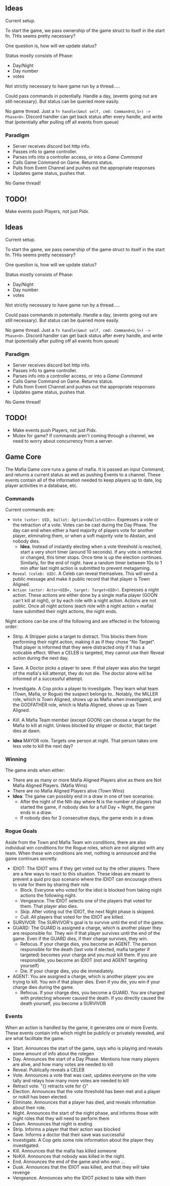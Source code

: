 
## Ideas

Current setup.

To start the game, we pass ownership of the game struct to itself in the start fn. THis seems pretty necessary?

One question is, how will we update status?

Status mostly consists of Phase:
- Day/Night
- Day number
- votes

Not strictly necessary to have game run by a thread.....

Could pass commands in potentially. Handle a day, (events going out are still necessary). But status can be queried more easily.

No game thread. Just a `fn handle(&mut self, cmd: Command<U,S>) -> Phase<U>`. Discord handler can get back status after every handle, and write that (potentially after pulling off all events from queue)


### Paradigm

- Server receives discord bot http info.
- Passes info to game controller.
- Parses info into a controller access, or into a *Game Command*
- Calls Game Command on Game. Returns status. 
- Pulls from Event Channel and pushes out the appropriate responses
- Updates game status, pushes that.

No Game thread!

## TODO!
Make events push Players, not just Pidx.


## Ideas

Current setup.

To start the game, we pass ownership of the game struct to itself in the start fn. THis seems pretty necessary?

One question is, how will we update status?

Status mostly consists of Phase:
- Day/Night
- Day number
- votes

Not strictly necessary to have game run by a thread.....

Could pass commands in potentially. Handle a day, (events going out are still necessary). But status can be queried more easily.

No game thread. Just a `fn handle(&mut self, cmd: Command<U,S>) -> Phase<U>`. Discord handler can get back status after every handle, and write that (potentially after pulling off all events from queue)


### Paradigm

- Server receives discord bot http info.
- Passes info to game controller.
- Parses info into a controller access, or into a *Game Command*
- Calls Game Command on Game. Returns status. 
- Pulls from Event Channel and pushes out the appropriate responses
- Updates game status, pushes that.

No Game thread!

## TODO!
- Make events push Players, not just Pidx.
- Mutex for game? If commands aren't coming through a channel, we need to worry about concurrency from a server.

## Game Core

The Mafia Game core runs a game of mafia. It is passed an input Command, and returns a current status as well as pushing Events to a channel. These events contain all of the information needed to keep players up to date, log player activities in a database, etc.

### Commands

Current commands are:
- `Vote (voter: UID, ballot: Option<Ballot<UID>>`. Expresses a vote or the retraction of a vote. Votes can be cast during the Day Phase. The day can end when either a hard majority of players vote for another player, eliminating them, or when a soft majority vote to Abstain, and nobody dies.
    - **Idea**. Instead of instantly electing when a vote threshold is reached, start a very short timer (around 10 seconds). If any vote is retracted or changed, this timer stops. Once time is up the election continues. Similarly, for the end of night. have a random timer between 10s to 1 min after last night action is submitted to prevent metagaming.
- `Reveal (celeb: UID)`. A Celeb can reveal themselves. This will send a public message and make it public record that that player is Town Aligned.
- `Action (actor: Actor<UID>, target: Target<UID>)`. Expresses a night action. These actions are either done by a single mafia player (GOON can't kill at night), or by each role with a night action. Actions are not public. Once all night actions (each role with a night action + mafia) have submitted their night actions, the night ends.

Night actions can be one of the following and are effected in the following order:
- Strip. A Stripper picks a target to distract. This blocks them from performing their night action, making it as if they chose "No Target". That player is informed that they were distracted only if it has a noticable effect. When a CELEB is targeted, they cannot use their Reveal action during the next day.
- Save. A Doctor picks a player to save. If that player was also the target of the mafia's kill attempt, they do not die. The doctor alone will be informed of a successful attempt.
- Investigate. A Cop picks a player to investigate. They learn what team (Town, Mafia, or Rogue) the suspect belongs to.. Notably, the MILLER role, which is Town Aligned, shows up as Mafia when investigated, and the GODFATHER role, which is Mafia Aligned, shows up as Town Aligned.
- Kill. A Mafia Team member (except GOON) can choose a target for the Mafia to kill at night. Unless blocked by stripper or doctor, that target dies at dawn.

- **Idea** MAYOR role. Targets one person at night. That person takes one less vote to kill the next day?

### Winning

The game ends when either:
- There are as many or more Mafia Aligned Players alive as there are Not Mafia Aligned Players. (Mafia Wins)
- There are no Mafia Aligned Players alive (Town Wins)
- **Idea**: The game can possibly end in a draw in one of two scenarios:
    - After the night of the Nth day where N is the number of players that started the game, if nobody dies for a full Day + Night, the game ends in a draw.
    - If nobody dies for 3 consecutive days, the game ends in a draw.

### Rogue Goals
Aside from the Town and Mafia Team win conditions, there are also individual win conditions for the Rogue roles, which are not aligned with any team. When these win conditions are met, nothing is announced and the game continues secretly.

- IDIOT: The IDIOT wins if they get voted out by the other players. There are a few ways to react to this situation. These ideas are meant to prevent a quid pro quo scenario where the IDIOT can encourage others to vote for them by sharing their role
    - Block. Everyone who voted for the idiot is blocked from taking night actions the following night.
    - Vengeance. The IDIOT selects one of the players that voted for them. That player also dies.
    - Skip. After voting out the IDIOT, the next Night phase is skipped.
    - Cull. All players that voted for the IDIOT are killed.
- SURVIVOR: The SURVIVOR's goal is to survive until the end of the game.
- GUARD: The GUARD is assigned a charge, which is another player they are responsible for. They win if that player survives until the end of the game. Even if the GUARD dies, if their charge survives, they win.
    - Refocus. If your charge dies, you become an AGENT. The person responsible for the death (last vote if elected, mafia targeter if targeted) becomes your charge and you must kill them. If you are responsible, you become an IDIOT (not and AGENT targeting yourself)
    - Die. If your charge dies, you die immediately.
- AGENT: You are assigned a charge, which is another player you are trying to kill. You win if that player dies. Even if you die, you win if your charge dies during the game.
    - Refocus. If your charge dies, you become a GUARD. You are charged with protecting whoever caused the death. If you directly caused the death yourself, you become a SURVIVOR

### Events
When an action is handled by the game, it generates one or more Events. These events contain info which might be publicly or privately revealed, and are what facilitate the game.

- Start. Announces the start of the game, says who is playing and reveals some amount of info about the rolegen
- Day. Announces the start of a Day Phase. Mentions how many players are alive, and how many votes are needed to kill
- Reveal. Publically reveals a CELEB
- Vote. Announces a vote that was cast, updates everyone on the vote tally and relays how many more votes are needed to kill
- Retract vote. "{} retracts vote for {}"
- Election. Announces that the vote threshold has been met and a player or nokill has been elected.
- Eliminate. Announces that a player has died, and reveals information about their role.
- Night. Announces the start of the night phase, and informs those with night roles that they will need to perform them
- Dawn. Announces that night is ending
- Strip. Informs a player that their action was blocked
- Save. Informs a doctor that their save was successful
- Investigate. A Cop gets some role information about the player they investigated.
- Kill. Announces that the mafia has killed someone
- NoKill. Announces that nobody was killed in the night.
- End. Announces the end of the game and who won
...
- Dusk. Announces that the IDIOT was killed, and that they will take revenge
- Vengeance. Announces who the IDIOT picked to take with them
